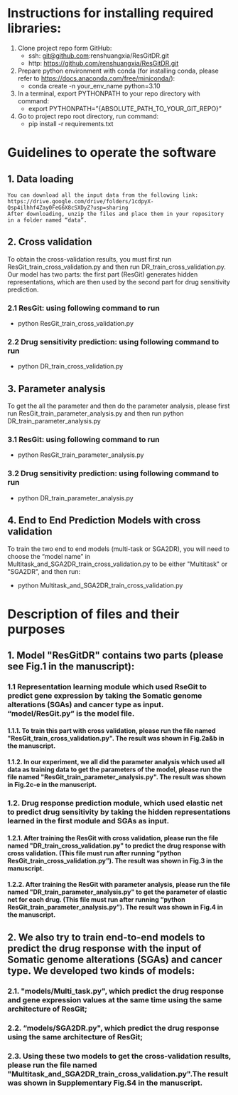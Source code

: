 # Instructions for installing required libraries:

1.	Clone project repo form GitHub:
	* ssh:  git@github.com:renshuangxia/ResGitDR.git
	* http: https://github.com/renshuangxia/ResGitDR.git
2.	Prepare python environment with conda (for installing conda, please refer to https://docs.anaconda.com/free/miniconda/): 
	* conda create -n your_env_name python=3.10
3.	In a terminal, export PYTHONPATH to your repo directory with command: 
	* export PYTHONPATH=”{ABSOLUTE_PATH_TO_YOUR_GIT_REPO}”
4.	Go to project repo root directory, run command: 
	* pip install -r requirements.txt


# Guidelines to operate the software

## 1.	Data loading
	You can download all the input data from the following link:
	https://drive.google.com/drive/folders/1cdpyX-Qsp4ilhhf4Zay0FeG6X8cSXDyZ?usp=sharing
	After downloading, unzip the files and place them in your repository in a folder named “data”.
## 2.	Cross validation
To obtain the cross-validation results, you must first run ResGit_train_cross_validation.py and then run DR_train_cross_validation.py.
Our model has two parts: the first part (ResGit) generates hidden representations, which are then used by the second part for drug sensitivity prediction.
### 2.1	ResGit: using following command to run
* python ResGit_train_cross_validation.py
### 2.2	Drug sensitivity prediction: using following command to run
* python DR_train_cross_validation.py
## 3.	Parameter analysis
To get the all the parameter and then do the parameter analysis, please first run ResGit_train_parameter_analysis.py and then run python DR_train_parameter_analysis.py
### 3.1	ResGit: using following command to run
* python ResGit_train_parameter_analysis.py
### 3.2	Drug sensitivity prediction: using following command to run
* python DR_train_parameter_analysis.py
## 4.	End to End Prediction Models with cross validation
To train the two end to end models (multi-task or SGA2DR), you will need to choose the “model name” in Multitask_and_SGA2DR_train_cross_validation.py to be either "Multitask" or "SGA2DR", and then run: 
* python Multitask_and_SGA2DR_train_cross_validation.py


# Description of files and their purposes
## 1. Model "ResGitDR" contains two parts (please see Fig.1 in the manuscript): 
### 1.1	Representation learning module which used RseGit to predict gene expression by taking the Somatic genome alterations (SGAs) and cancer type as input. “model/ResGit.py” is the model file. 
#### 1.1.1.	To train this part with cross validation, please run the file named "ResGit_train_cross_validation.py". The result was shown in Fig.2a&b in the manuscript.
#### 1.1.2.	In our experiment, we all did the parameter analysis which used all data as training data to get the parameters of the model, please run the file named "ResGit_train_parameter_analysis.py". The result was shown in Fig.2c-e in the manuscript.
### 1.2.	Drug response prediction module, which used elastic net to predict drug sensitivity by taking the hidden representations learned in the first module and SGAs as input. 
#### 1.2.1.	After training the ResGit with cross validation, please run the file named "DR_train_cross_validation.py" to predict the drug response with cross validation. (This file must run after running “python ResGit_train_cross_validation.py”). The result was shown in Fig.3 in the manuscript.
#### 1.2.2.	After training the ResGit with parameter analysis, please run the file named "DR_train_parameter_analysis.py" to get the parameter of elastic net for each drug. (This file must run after running “python ResGit_train_parameter_analysis.py”). The result was shown in Fig.4 in the manuscript.
## 2.	We also try to train end-to-end models to predict the drug response with the input of Somatic genome alterations (SGAs) and cancer type. We developed two kinds of models: 
### 2.1.	 "models/Multi_task.py", which predict the drug response and gene expression values at the same time using the same architecture of ResGit;
### 2.2.	 “models/SGA2DR.py", which predict the drug response using the same architecture of ResGit;
### 2.3.	 Using these two models to get the cross-validation results, please run the file named "Multitask_and_SGA2DR_train_cross_validation.py".The result was shown in Supplementary Fig.S4 in the manuscript.
